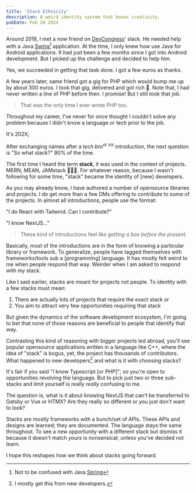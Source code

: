 ```yaml
---
title: 'Stack Ethnicity'
description: A weird identity system that boxes creativity.
pubDate: Feb 20 2024
---
```


Around 2016, I met a _now_ friend on [DevCongress](http://www.devcongress.org)' slack. He needed help with a Java [Swing](https://docs.oracle.com/javase/tutorial/uiswing/start/index.html)[^1] application. At the time, I only knew how use Java for Android applications. It had just been a few months since I got into Android development. But I picked up the challenge and decided to help him.

[^1]: Not to be confused with Java [Spring](https://spring.io)

Yes, we succeeded in getting that task done. I got a few euros as thanks.

A few years later, same friend got a gig for PHP which would bump me up by about 300 euros. I took that gig, delivered and got rich 🤑. Note that, I had never written a line of PHP before then. I promise! But I still took that job.

> That was the only time I ever wrote PHP too.

Throughout my career, I've never for once thought I couldn't solve any problem because I didn't know a language or tech prior to the job.

It's 202X;

After exchanging names after a _tech bro<sup>or sis</sup>_ introduction, the next question is "So what stack?" 90% of the time.

The first time I heard the term **stack**, it was used in the context of projects. MERN, MEAN, JAMstack 🤷🏽‍♂️. For whatever reason, because I wasn't following for some time, "stack" became the identity of [new] developers.

As you may already know, I have authored a number of opensource libraries and projects. I do get more than a few DMs offering to contribute to some of the projects. In almost all introductions, people use the format:

"I do React with Tailwind. Can I contribute?"

"I know NextJS…"

> These kind of introductions feel _like getting a box before the present_.

Basically, most of the introductions are in the form of knowing a particular library or framework. To generalize, people have tagged themselves with frameworks/tools sub a [programming] language. It has mostly felt weird to me when people respond that way. Weirder when I am asked to respond with my stack.

Like I said earlier, stacks are meant for projects not people. To identity with a few stacks must mean:

1. There are actually lots of projects that require the exact stack or
2. You aim to attract very few opportunities requiring that stack

But given the dynamics of the software development ecosystem, I'm going to bet that none of those reasons are beneficial to people that identify that way.

Contrasting this kind of reasoning with bigger projects led abroad, you'll see popular opensource applications written in a language like C++, where the idea of "stack" is bogus, yet, the project has thousands of contributors. What happened to new developers[^2] and what is it with choosing stacks?

[^2]: I mostly get this from new developers.

It's fair if you said "I know Typescript [or PHP]"; so you're open to opportunities revolving the language. But to pick just two or three sub-stacks and limit yourself is really _really_ confusing to me.

The question is, what is it about knowing NextJS that can't be transferred to Gatsby or Vue or HTMX? Are they really so different or you just don't want to look?

Stacks are mostly frameworks with a bunch/set of APIs. These APIs and designs are learned; they are documented. The language stays the same throughout. To see a new opportunity with a different stack but dismiss it because it doesn't match _yours_ is nonsensical; unless you've decided not learn.

I hope this reshapes how we think about stacks going forward.
